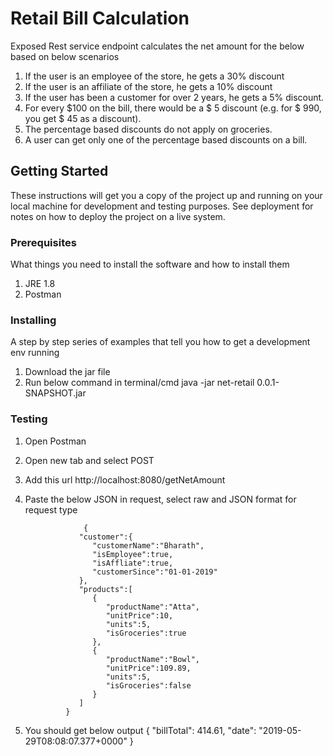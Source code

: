 # Retail Bill Calculation

Exposed Rest service endpoint calculates the net amount for the below based on below scenarios

1. If the user is an employee of the store, he gets a 30% discount
2. If the user is an affiliate of the store, he gets a 10% discount
3. If the user has been a customer for over 2 years, he gets a 5% discount.
4. For every $100 on the bill, there would be a $ 5 discount (e.g. for $ 990, you get $ 45
as a discount).
5. The percentage based discounts do not apply on groceries.
6. A user can get only one of the percentage based discounts on a bill.

## Getting Started

These instructions will get you a copy of the project up and running on your local machine for development and testing purposes. See deployment for notes on how to deploy the project on a live system.

### Prerequisites

What things you need to install the software and how to install them

1) JRE 1.8
2) Postman

### Installing

A step by step series of examples that tell you how to get a development env running

1) Download the jar file
2) Run below command in terminal/cmd
    java -jar net-retail 0.0.1-SNAPSHOT.jar


### Testing

1) Open Postman
2) Open new tab and select POST
3) Add this url http://localhost:8080/getNetAmount
4) Paste the below JSON in request, select raw and JSON format for request type
    
                    {
                   "customer":{
                      "customerName":"Bharath",
                      "isEmployee":true,
                      "isAffliate":true,
                      "customerSince":"01-01-2019"
                   },
                   "products":[
                      {
                         "productName":"Atta",
                         "unitPrice":10,
                         "units":5,
                         "isGroceries":true
                      },
                      {
                         "productName":"Bowl",
                         "unitPrice":109.89,
                         "units":5,
                         "isGroceries":false
                      }
                   ]
                }
  5) You should get below output
                 {
                "billTotal": 414.61,
                "date": "2019-05-29T08:08:07.377+0000"
                 }
